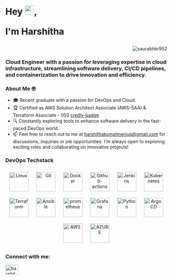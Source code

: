 <h1 align="left">Hey <img src="https://github.com/TheDudeThatCode/TheDudeThatCode/blob/master/Assets/Hi.gif" width="29">,

I'm Harshitha<div align="right">
    
</div></h1>
<div align="right">
    <img src="https://komarev.com/ghpvc/?username=saurabhkr952&label=Profile%20views&color=0e75b6&style=flat" alt="saurabhkr952">
</div>



<h3 align="left">Cloud Engineer with a passion for leveraging expertise in cloud infrastructure, streamlining software delivery, CI/CD pipelines, and containerization to drive innovation and efficiency.</h3> 

### About Me 🤓

- 🎓 Recent graduate with a passion for DevOps and Cloud.
- 🏆 Certified as AWS Solution Architect Associate (AWS-SAA) & Terraform Associate - 003
 [credly-badge](https://www.credly.com/users/harshithak15)
- 🔍 Constantly exploring tools to enhance software delivery in the fast-paced DevOps world. 
- 📫 Feel free to reach out to me at [harshithakomatinenius@gmail.com](mailto:harshithakomatinenius@gmail.com) for discussions, inquiries or job opportunities. I'm always open to exploring exciting roles and collaborating on innovative projects!



### DevOps Techstack 

<div align="center"> 
<img style="margin: 10px" src="https://profilinator.rishav.dev/skills-assets/linux-original.svg" alt="Linux" height="60" />
<img style="margin: 10px" src="https://profilinator.rishav.dev/skills-assets/git-scm-icon.svg" alt="Git" height="60" /> 
<img style="margin: 10px" src="https://profilinator.rishav.dev/skills-assets/docker-original-wordmark.svg" alt="Docker" height="60" />    
<img style="margin: 10px" src="https://seeklogo.com/images/G/github-actions-logo-031704BDC6-seeklogo.com.png" alt="Github-actions" height="60" />
<img style="margin: 10px" src="https://profilinator.rishav.dev/skills-assets/jenkins-icon.svg" alt="Jenkins" height="60" /> 
<img style="margin: 10px" src="https://profilinator.rishav.dev/skills-assets/kubernetes-icon.svg" alt="Kubernetes" height="60" /> 
<img style="margin: 10px" src="https://profilinator.rishav.dev/skills-assets/terraformio-icon.svg" alt="Terraform" height="60" />   
<img style="margin: 10px" src="https://media.trustradius.com/product-logos/ai/vQ/ATKTZ7HRC8TF.PNG" alt="Ansible" height="60" />  
<img style="margin: 10px" src="https://upload.wikimedia.org/wikipedia/commons/thumb/3/38/Prometheus_software_logo.svg/2066px-Prometheus_software_logo.svg.png" alt="prometheus" height="60" />
<img style="margin: 10px" src="https://profilinator.rishav.dev/skills-assets/grafana.png" alt="Grafana" height="60" />    
<img style="margin: 10px" src="https://profilinator.rishav.dev/skills-assets/python-original.svg" alt="Python" height="60" />  
<img style="margin: 10px" src="https://coralogix.com/wp-content/uploads/2021/06/Argo-CD-Version-Tags-1000X1000.png" alt="Argo CD" height="60" />
<img style="margin: 10px" src="https://www.sophos.com/sites/default/files/2022-02/aws-logo-white-orange.png" alt="AWS" height="60" />      
<img style="margin: 10px" src="https://swimburger.net/media/ppnn3pcl/azure.png" alt="AZURE" height="60" /> 
</div>

<h3 align="left">Connect with me:</h3>
<p align="left">
  <a href="https://linkedin.com/in/harshithak15" target="blank"><img align="center" src="https://raw.githubusercontent.com/rahuldkjain/github-profile-readme-generator/master/src/images/icons/Social/linked-in-alt.svg" alt="harshithak15" height="30" width="40" /></a>
</p>
